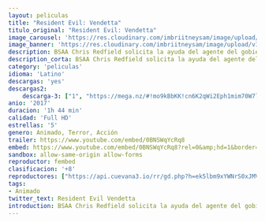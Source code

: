 ```yaml
---
layout: peliculas
title: "Resident Evil: Vendetta"
titulo_original: "Resident Evil: Vendetta"
image_carousel: 'https://res.cloudinary.com/imbriitneysam/image/upload/v1545004370/vendetta-resident-poster-min.jpg'
image_banner: 'https://res.cloudinary.com/imbriitneysam/image/upload/v1545004371/resident-vendetta-banner-min.jpg'
description: BSAA Chris Redfield solicita la ayuda del agente del gobierno Leon S. Kennedy y la profesora Rebecca Chambers del Instituto Alexander de Biotecnología para detener a un comerciante de la muerte con la venganza de propagar un virus mortal en Nueva York.
description_corta: BSAA Chris Redfield solicita la ayuda del agente del gobierno Leon S. Kennedy y la profesora Rebecca Chambers del Instituto Alexander de Biotecnología para detener a un comerciante de la muerte con la venganza de propagar un virus mortal en Nueva York.
category: 'peliculas'
idioma: 'Latino'
descargas: 'yes'
descargas2:
    descarga-3: ["1", "https://mega.nz/#!mo9kBbKK!cn6K2qWi2Eph1mim70W7l0YqxPrf1f9ln8d5rwO7svM", "https://www.google.com/s2/favicons?domain=mega.nz","Mega","https://res.cloudinary.com/imbriitneysam/image/upload/v1541473684/mexico.png", "Latino", "Full HD"]
anio: '2017'
duracion: '1h 44 min'
calidad: 'Full HD'
estrellas: '5'
genero: Animado, Terror, Acción
trailer: https://www.youtube.com/embed/0BNSWqYcRq8
embed: https://www.youtube.com/embed/0BNSWqYcRq8?rel=0&amp;hd=1&border=0&wmode=opaque&enablejsapi=1&modestbranding=1&controls=1&showinfo=1
sandbox: allow-same-origin allow-forms
reproductor: fembed
clasificacion: '+8'
reproductores: ["https://api.cuevana3.io/rr/gd.php?h=ek5lbm9xYWNrS0xJMVp5b21KREk0dFBLbjVkaHhkRGdrOG1jbnBpUnhhS1Z0cXlvbDdXcXk1M1pab3FBcE1Pb2thdC9nWGU1bHNYS2xZTjFacWVuMWNpU3FadVkyUT09"]
tags:
- Animado
twitter_text: Resident Evil Vendetta
introduction: BSAA Chris Redfield solicita la ayuda del agente del gobierno Leon S. Kennedy y la profesora Rebecca Chambers del Instituto Alexander de Biotecnología para detener a un comerciante de la muerte con la venganza de propagar un virus mortal en Nueva York.
---
```












